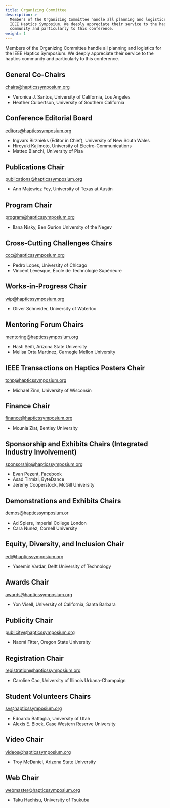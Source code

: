 ```yaml
---
title: Organizing Committee
description: >-
  Members of the Organizing Committee handle all planning and logistics for the
  IEEE Haptics Symposium. We deeply appreciate their service to the haptics
  community and particularly to this conference.
weight: 1
---
```

Members of the Organizing Committee handle all planning and logistics for the IEEE Haptics Symposium. We deeply appreciate their service to the haptics community and particularly to this conference.  

## General Co-Chairs

[chairs@hapticssymposium.org](mailto:chairs@hapticssymposium.org)

* Veronica J. Santos, University of California, Los Angeles
* Heather Culbertson, University of Southern California

## Conference Editorial Board

[editors@hapticssymposium.org](mailto:editors@hapticssymposium.org)

* Ingvars Birznieks (Editor in Chief), University of New South Wales
* Hiroyuki Kajimoto, University of Electro-Communications
* Matteo Bianchi, University of Pisa

## Publications Chair

[publications@hapticssymposium.org](mailto:publications@hapticssymposium.org)

* Ann Majewicz Fey, University of Texas at Austin

## Program Chair

[program@hapticssymposium.org](mailto:program@hapticssymposium.org)

* Ilana Nisky,	Ben Gurion University of the Negev

## Cross-Cutting Challenges Chairs

[ccc@hapticssymposium.org](mailto:ccc@hapticssymposium.org)

* Pedro Lopes, University of Chicago
* Vincent Levesque, École de Technologie Supérieure

## Works-in-Progress Chair

[wip@hapticssymposium.org](mailto:wip@hapticssymposium.org)

* Oliver Schneider, University of Waterloo

## Mentoring Forum Chairs

[mentoring@hapticssymposium.org](mailto:mentoring@hapticssymposium.org)

* Hasti Seifi, Arizona State University
* Melisa Orta Martinez, Carnegie Mellon University

## IEEE Transactions on Haptics Posters Chair

[tohp@hapticssymposium.org](mailto:tohp@hapticssymposium.org)

* Michael Zinn, University of Wisconsin

## Finance Chair

[finance@hapticssymposium.org](mailto:finance@hapticssymposium.org)

* Mounia Ziat, Bentley University

## Sponsorship and Exhibits Chairs (Integrated Industry Involvement)

[sponsorship@hapticssymposium.org](mailto:sponsorship@hapticssymposium.org)

* Evan Pezent, Facebook
* Asad Tirmizi, ByteDance
* Jeremy Cooperstock, McGill University

## Demonstrations and Exhibits Chairs

[demos@hapticssymposium.or](mailto:demos@hapticssymposium.org)

* Ad Spiers, Imperial College London
* Cara Nunez, Cornell University

## Equity, Diversity, and Inclusion Chair

[edi@hapticssymposium.org](mailto:edi@hapticssymposium.org)

* Yasemin Vardar, Delft University of Technology

## Awards Chair

[awards@hapticssymposium.org](mailto:awards@hapticssymposium.org)

* Yon Visell, University of California, Santa Barbara

## Publicity Chair

[publicity@hapticssymposium.org](mailto:publicity@hapticssymposium.org)

* Naomi Fitter, Oregon State University


## Registration Chair

[registration@hapticssymposium.org](mailto:registration@hapticssymposium.org)

* Caroline Cao, University of Illinois Urbana-Champaign

## Student Volunteers Chairs

[sv@hapticssymposium.org](mailto:sv@hapticssymposium.org)

* Edoardo Battaglia, University of Utah
* Alexis E. Block, Case Western Reserve University

## Video Chair

[videos@hapticssymposium.org](mailto:videos@hapticssymposium.org)

* Troy McDaniel, Arizona State University

## Web Chair

[webmaster@hapticssymposium.org](mailto:webmaster@hapticssymposium.org)

* Taku Hachisu, University of Tsukuba